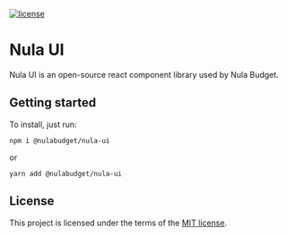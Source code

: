 [![license](https://img.shields.io/badge/license-MIT-blue.svg)](https://github.com/nulabudget/nula-ui/blob/master/LICENSE)

# Nula UI

Nula UI is an open-source react component library used by Nula Budget.

## Getting started

To install, just run:

```
npm i @nulabudget/nula-ui
```

or

```
yarn add @nulabudget/nula-ui
```


## License

This project is licensed under the terms of the [MIT license](LICENSE).